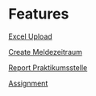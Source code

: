 # Features

[Excel Upload](ExcelImport.md)

[Create Meldezeitraum](meldezeitraum.md)

[Report Praktikumsstelle](MeldungOertlAusbilder.md)

[Assignment](Zuweisung.md)